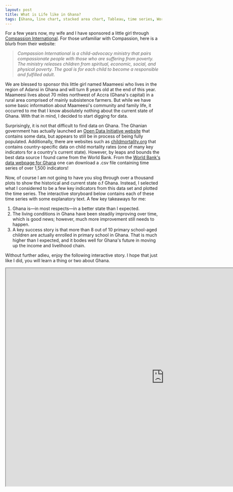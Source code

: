 ```yaml
---
layout: post
title: What is Life like in Ghana?
tags: [Ghana, line chart, stacked area chart, Tableau, time series, World Bank]
---
```


For a few years now, my wife and I have sponsored a little girl through [Compassion International](https://www.compassion.com/compassion/default.htm).  For those unfamiliar with Compassion, here is a blurb from their website:

> _Compassion International is a child-advocacy ministry that pairs compassionate people with those who are suffering from poverty. The ministry releases children from spiritual, economic, social, and physical poverty. The goal is for each child to become a responsible and fulfilled adult_.

We are blessed to sponsor this little girl named Maameesi who lives in the region of Adansi in Ghana and will turn 8 years old at the end of this year.  Maameesi lives about 70 miles northwest of Accra (Ghana's capital) in a rural area comprised of mainly subsistence farmers.  But while we have some basic information about Maameesi's community and family life, it occurred to me that I know absolutely nothing about the current state of Ghana.  With that in mind, I decided to start digging for data.

Surprisingly, it is not that difficult to find data on Ghana.  The Ghanian government has actually launched an [Open Data Initiative website](http://data.gov.gh/) that contains some data, but appears to still be in process of being fully populated.  Additionally, there are websites such as [childmortality.org](http://www.childmortality.org/) that contains country-specific data on child mortality rates (one of many key indicators for a country's current state).  However, by leaps and bounds the best data source I found came from the World Bank.  From the [World Bank's data webpage for Ghana](https://data.worldbank.org/country/ghana) one can download a .csv file containing time series of over 1,500 indicators!

Now, of course I am not going to have you slog through over a thousand plots to show the historical and current state o.f Ghana.  Instead, I selected what I considered to be a few key indicators from this data set and plotted the time series.  The interactive storyboard below contains each of these time series with some explanatory text.  A few key takeaways for me:

1. Ghana is—in most respects—in a better state than I expected.
2. The living conditions in Ghana have been steadily improving over time, which is good news; however, much more improvement still needs to happen.
3. A key success story is that more than 8 out of 10 primary school-aged children are actually enrolled in primary school in Ghana.  That is much higher than I expected, and it bodes well for Ghana's future in moving up the income and livelihood chain.

Without further adieu, enjoy the following interactive story.  I hope that just like I did, you will learn a thing or two about Ghana.
<iframe src="https://public.tableau.com/views/Ghana_3/Story1?:showVizHome=no&:embed=true"
 width="1016" height="700"></iframe>

